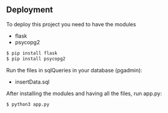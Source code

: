 ## Deployment
To deploy this project you need to have the modules
- flask 
- psycopg2

```bash
$ pip install flask 
$ pip install psycopg2
```
Run the files in sqlQueries in your database (pgadmin): 
- insertData.sql

After installing the modules and having all the files, run app.py: 
```bash
$ python3 app.py
```

